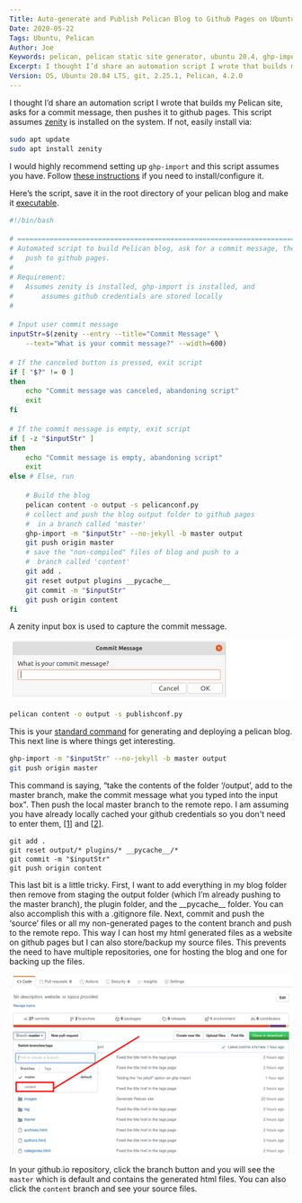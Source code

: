 ```yaml
---
Title: Auto-generate and Publish Pelican Blog to Github Pages on Ubuntu
Date: 2020-05-22
Tags: Ubuntu, Pelican
Author: Joe
Keywords: pelican, pelican static site generator, ubuntu 20.4, ghp-import, github, github pages
Excerpt: I thought I’d share an automation script I wrote that builds my Pelican site, asks for a commit message, then pushes it to github pages.
Version: OS, Ubuntu 20.04 LTS, git, 2.25.1, Pelican, 4.2.0
---
```


I thought I’d share an automation script I wrote that builds my Pelican site, asks for a commit message, then pushes it to github pages. This script assumes [zenity](https://packages.ubuntu.com/focal/zenity) is installed on the system. If not, easily install via:
```bash
sudo apt update
sudo apt install zenity
```
I would highly recommend setting up `ghp-import` and this script assumes you have. Follow [these instructions](https://opensource.com/article/19/5/run-your-blog-github-pages-python) if you  need to install/configure it. 

Here’s the script, save it in the root directory of your pelican blog and make it [executable](https://www.andrewcbancroft.com/blog/musings/make-bash-script-executable/).
```{.bash .numberLines}
#!/bin/bash

# ========================================================================
# Automated script to build Pelican blog, ask for a commit message, then
#   push to github pages.
#
# Requirement:
#   Assumes zenity is installed, ghp-import is installed, and
#       assumes github credentials are stored locally
#

# Input user commit message
inputStr=$(zenity --entry --title="Commit Message" \
    --text="What is your commit message?" --width=600)

# If the canceled button is pressed, exit script
if [ "$?" != 0 ]
then
    echo "Commit message was canceled, abandoning script"
    exit
fi

# If the commit message is empty, exit script
if [ -z "$inputStr" ] 
then    
    echo "Commit message is empty, abandoning script"
    exit
else # Else, run 

    # Build the blog    
    pelican content -o output -s pelicanconf.py
    # collect and push the blog output folder to github pages
    #  in a branch called 'master'
    ghp-import -m "$inputStr" --no-jekyll -b master output
    git push origin master
    # save the "non-compiled" files of blog and push to a
    #  branch called 'content'
    git add .
    git reset output plugins __pycache__
    git commit -m "$inputStr"
    git push origin content
fi
```
A zenity input box is used to capture the commit message. 

![Zenity Input Box](/images/2020/pelicanGithub-01.png)

```bash
pelican content -o output -s publishconf.py
```
This is your [standard command](https://docs.getpelican.com/en/stable/publish.html) for generating and deploying a pelican blog. This next line is where things get interesting. 
```bash
ghp-import -m "$inputStr" --no-jekyll -b master output
git push origin master
```
This command is saying, “take the contents of the folder ‘/output’, add to the master branch, make the commit message what you typed into the input box". Then push the local master branch to the remote repo. I am assuming you have already locally cached your github credentials so you don't need to enter them, [[1]](https://help.github.com/en/github/using-git/caching-your-github-password-in-git) and [[2]](https://git-scm.com/docs/git-credential-store).

```shell
git add .
git reset output/* plugins/* __pycache__/*
git commit -m "$inputStr"
git push origin content
```

This last bit is a little tricky. First, I want to add everything in my blog folder then remove from staging the output folder (which I’m already pushing to the master branch), the plugin folder, and the \_\_pycache\_\_ folder. You can also accomplish this with a .gitignore file. Next, commit and push the ‘source’ files or all my non-generated pages to the content branch and push to the remote repo. This way I can host my html generated files as a website on github pages but I can also store/backup my source files. This prevents the need to have multiple repositories, one for hosting the blog and one for backing up the files. 

![Example Github Repository](/images/2020/pelicanGithub-02.png)

In your <name>github.io repository, click the branch button and you will see the `master` which is default and contains the generated html files. You can also click the `content` branch and see your source files.


